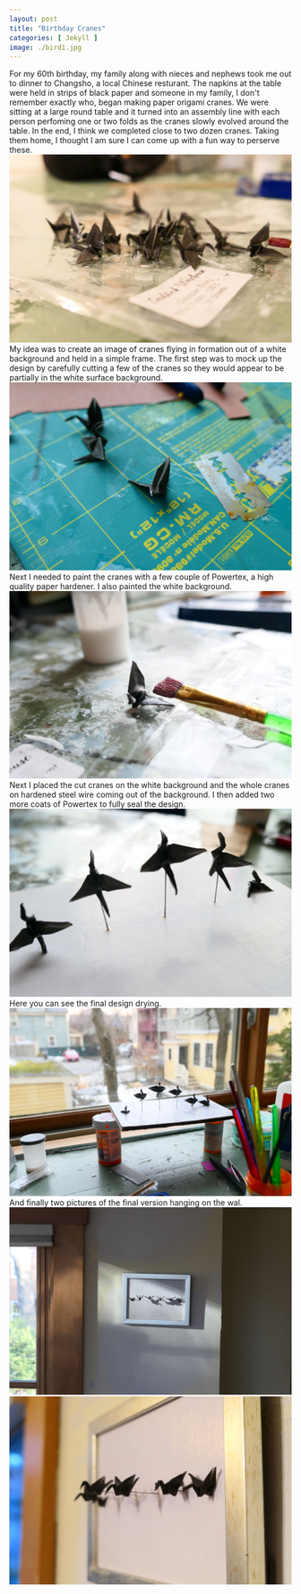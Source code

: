 ```yaml
---
layout: post
title: "Birthday Cranes"
categories: [ Jekyll ]
image: ./bird1.jpg
---
```


For my 60th birthday, my family along with nieces and nephews took me out to dinner to Changsho, a local Chinese resturant. The napkins at the table were held in strips of black paper and someone in my family, I don't remember exactly who, began making paper origami cranes. We were sitting at a large round table and it turned into an assembly line with each person perfoming one or two folds as the cranes slowly evolved around the table. In the end, I think we completed close to two dozen cranes. Taking them home, I thought I am sure I can come up with a fun way to perserve these. 
![birthdaycranes](./bunchofbirds.jpg)
My idea was to create an image of cranes flying in formation out of a white background and held in a simple frame. The first step was to mock up the design by carefully cutting a few of the cranes so they would appear to be partially in the white surface background.
![cutcranes](./cutbird.jpg)
Next I needed to paint the cranes with a few couple of Powertex, a high quality paper hardener. I also painted the white background.
![powertex](./brushbird.jpg)
Next I placed the cut cranes on the white background and the whole cranes on hardened steel wire coming out of the background. I then added two more coats of Powertex to fully seal the design.
![onframe](./topbird.jpg)
Here you can see the final design drying.
![drying](./bird1.jpg)
And finally two pictures of the final version hanging on the wal.
![framedone](./birdlast.jpg)
![framedtwo](./wallclosebird.jpg)





